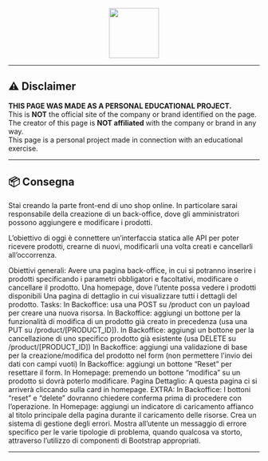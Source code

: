 <p align="center">
  <img src="https://camo.githubusercontent.com/bc746f7e4446ae41f173933d4f43c02f8febab7cdffc05a64d2aae37c63061d5/68747470733a2f2f666f6e74732e677374617469632e636f6d2f732f652f6e6f746f656d6f6a692f6c61746573742f31663661382f3531322e676966" width="100px" />
</p>

---

## ⚠️ Disclaimer

**THIS PAGE WAS MADE AS A PERSONAL EDUCATIONAL PROJECT.**  
This is **NOT** the official site of the company or brand identified on the page.  
The creator of this page is **NOT affiliated** with the company or brand in any way.  
This page is a personal project made in connection with an educational exercise.

---

## 📦 Consegna


Stai creando la parte front-end di uno shop online. In particolare sarai responsabile della creazione di un back-office, dove gli amministratori possono aggiungere e modificare i prodotti.

L’obiettivo di oggi è connettere un’interfaccia statica alle API per poter ricevere prodotti, crearne di nuovi, modificarli una volta creati e cancellarli all’occorrenza.

Obiettivi generali:
Avere una pagina back-office, in cui si potranno inserire i prodotti specificando i parametri obbligatori e facoltativi, modificare o cancellare il prodotto.
Una homepage, dove l’utente possa vedere i prodotti disponibili
Una pagina di dettaglio in cui visualizzare tutti i dettagli del prodotto.
Tasks:
In Backoffice: usa una POST su /product con un payload per creare una nuova risorsa.
In Backoffice: aggiungi un bottone per la funzionalità di modifica di un prodotto già creato in precedenza (usa una PUT su /product/[PRODUCT_ID]).
In Backoffice: aggiungi un bottone per la cancellazione di uno specifico prodotto già esistente (usa DELETE su /product/[PRODUCT_ID])
In Backoffice: aggiungi una validazione di base per la creazione/modifica del prodotto nel form (non permettere l'invio dei dati con campi vuoti)
In Backoffice: aggiungi un bottone “Reset” per resettare il form.
In Homepage: premendo un bottone “modifica” su un prodotto si dovrà poterlo modificare.
Pagina Dettaglio: A questa pagina ci si arriverà cliccando sulla card in homepage.
EXTRA:
In Backoffice: I bottoni “reset” e “delete” dovranno chiedere conferma prima di procedere con l’operazione.
In Homepage: aggiungi un indicatore di caricamento affianco al titolo principale della pagina durante il caricamento delle risorse.
Crea un sistema di gestione degli errori. Mostra all’utente un messaggio di errore specifico per le varie tipologie di problema, quando qualcosa va storto, attraverso l’utilizzo di componenti di Bootstrap appropriati.

---

